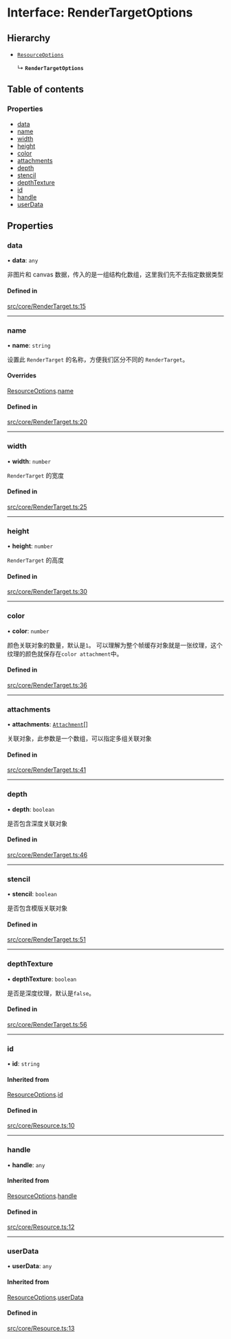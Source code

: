 # Interface: RenderTargetOptions

## Hierarchy

- [`ResourceOptions`](ResourceOptions.md)

  ↳ **`RenderTargetOptions`**

## Table of contents

### Properties

- [data](RenderTargetOptions.md#data)
- [name](RenderTargetOptions.md#name)
- [width](RenderTargetOptions.md#width)
- [height](RenderTargetOptions.md#height)
- [color](RenderTargetOptions.md#color)
- [attachments](RenderTargetOptions.md#attachments)
- [depth](RenderTargetOptions.md#depth)
- [stencil](RenderTargetOptions.md#stencil)
- [depthTexture](RenderTargetOptions.md#depthtexture)
- [id](RenderTargetOptions.md#id)
- [handle](RenderTargetOptions.md#handle)
- [userData](RenderTargetOptions.md#userdata)

## Properties

### data

• **data**: `any`

非图片和 canvas 数据，传入的是一组结构化数组，这里我们先不去指定数据类型

#### Defined in

[src/core/RenderTarget.ts:15](https://github.com/sakitam-gis/vis-engine/blob/master/src/core/RenderTarget.ts#L15)

___

### name

• **name**: `string`

设置此 `RenderTarget` 的名称，方便我们区分不同的 `RenderTarget`。

#### Overrides

[ResourceOptions](ResourceOptions.md).[name](ResourceOptions.md#name)

#### Defined in

[src/core/RenderTarget.ts:20](https://github.com/sakitam-gis/vis-engine/blob/master/src/core/RenderTarget.ts#L20)

___

### width

• **width**: `number`

`RenderTarget` 的宽度

#### Defined in

[src/core/RenderTarget.ts:25](https://github.com/sakitam-gis/vis-engine/blob/master/src/core/RenderTarget.ts#L25)

___

### height

• **height**: `number`

`RenderTarget` 的高度

#### Defined in

[src/core/RenderTarget.ts:30](https://github.com/sakitam-gis/vis-engine/blob/master/src/core/RenderTarget.ts#L30)

___

### color

• **color**: `number`

颜色关联对象的数量，默认是`1`。
可以理解为整个帧缓存对象就是一张纹理，这个纹理的颜色就保存在`color attachment`中。

#### Defined in

[src/core/RenderTarget.ts:36](https://github.com/sakitam-gis/vis-engine/blob/master/src/core/RenderTarget.ts#L36)

___

### attachments

• **attachments**: [`Attachment`](../types/Attachment.md)[]

关联对象，此参数是一个数组，可以指定多组关联对象

#### Defined in

[src/core/RenderTarget.ts:41](https://github.com/sakitam-gis/vis-engine/blob/master/src/core/RenderTarget.ts#L41)

___

### depth

• **depth**: `boolean`

是否包含深度关联对象

#### Defined in

[src/core/RenderTarget.ts:46](https://github.com/sakitam-gis/vis-engine/blob/master/src/core/RenderTarget.ts#L46)

___

### stencil

• **stencil**: `boolean`

是否包含模版关联对象

#### Defined in

[src/core/RenderTarget.ts:51](https://github.com/sakitam-gis/vis-engine/blob/master/src/core/RenderTarget.ts#L51)

___

### depthTexture

• **depthTexture**: `boolean`

是否是深度纹理，默认是`false`。

#### Defined in

[src/core/RenderTarget.ts:56](https://github.com/sakitam-gis/vis-engine/blob/master/src/core/RenderTarget.ts#L56)

___

### id

• **id**: `string`

#### Inherited from

[ResourceOptions](ResourceOptions.md).[id](ResourceOptions.md#id)

#### Defined in

[src/core/Resource.ts:10](https://github.com/sakitam-gis/vis-engine/blob/master/src/core/Resource.ts#L10)

___

### handle

• **handle**: `any`

#### Inherited from

[ResourceOptions](ResourceOptions.md).[handle](ResourceOptions.md#handle)

#### Defined in

[src/core/Resource.ts:12](https://github.com/sakitam-gis/vis-engine/blob/master/src/core/Resource.ts#L12)

___

### userData

• **userData**: `any`

#### Inherited from

[ResourceOptions](ResourceOptions.md).[userData](ResourceOptions.md#userdata)

#### Defined in

[src/core/Resource.ts:13](https://github.com/sakitam-gis/vis-engine/blob/master/src/core/Resource.ts#L13)
